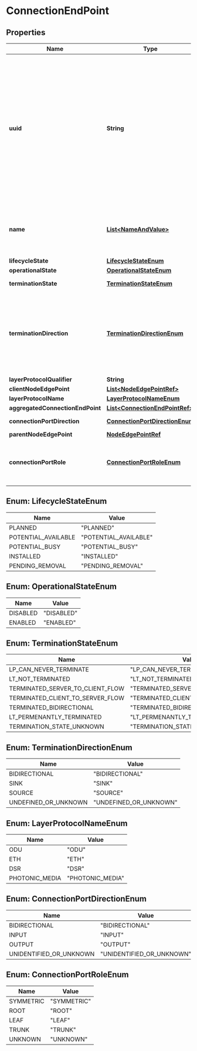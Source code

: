 
# ConnectionEndPoint

## Properties
Name | Type | Description | Notes
------------ | ------------- | ------------- | -------------
**uuid** | **String** | UUID: An identifier that is universally unique within an identifier space, where the identifier space is itself globally unique, and immutable. An UUID carries no semantics with respect to the purpose or state of the entity. UUID here uses string representation as defined in RFC 4122.  The canonical representation uses lowercase characters. Pattern: [0-9a-fA-F]{8}-[0-9a-fA-F]{4}-[0-9a-fA-F]{4}-&#39; + &#39;[0-9a-fA-F]{4}-[0-9a-fA-F]{12} Example of a UUID in string representation: f81d4fae-7dec-11d0-a765-00a0c91e6bf6 |  [optional]
**name** | [**List&lt;NameAndValue&gt;**](NameAndValue.md) | List of names. A property of an entity with a value that is unique in some namespace but may change during the life of the entity. A name carries no semantics with respect to the purpose of the entity. |  [optional]
**lifecycleState** | [**LifecycleStateEnum**](#LifecycleStateEnum) |  |  [optional]
**operationalState** | [**OperationalStateEnum**](#OperationalStateEnum) |  |  [optional]
**terminationState** | [**TerminationStateEnum**](#TerminationStateEnum) | Indicates whether the layer is terminated and if so how. |  [optional]
**terminationDirection** | [**TerminationDirectionEnum**](#TerminationDirectionEnum) | The overall directionality of the LP. - A BIDIRECTIONAL LP will have some SINK and/or SOURCE flowss. - A SINK LP can only contain elements with SINK flows or CONTRA_DIRECTION_SOURCE flows - A SOURCE LP can only contain SOURCE flows or CONTRA_DIRECTION_SINK flows |  [optional]
**layerProtocolQualifier** | **String** |  |  [optional]
**clientNodeEdgePoint** | [**List&lt;NodeEdgePointRef&gt;**](NodeEdgePointRef.md) |  |  [optional]
**layerProtocolName** | [**LayerProtocolNameEnum**](#LayerProtocolNameEnum) |  |  [optional]
**aggregatedConnectionEndPoint** | [**List&lt;ConnectionEndPointRef&gt;**](ConnectionEndPointRef.md) |  |  [optional]
**connectionPortDirection** | [**ConnectionPortDirectionEnum**](#ConnectionPortDirectionEnum) | The orientation of defined flow at the EndPoint. |  [optional]
**parentNodeEdgePoint** | [**NodeEdgePointRef**](NodeEdgePointRef.md) |  |  [optional]
**connectionPortRole** | [**ConnectionPortRoleEnum**](#ConnectionPortRoleEnum) | Each EP of the FC has a role (e.g., working, protection, protected, symmetric, hub, spoke, leaf, root)  in the context of the FC with respect to the FC function.  |  [optional]


<a name="LifecycleStateEnum"></a>
## Enum: LifecycleStateEnum
Name | Value
---- | -----
PLANNED | &quot;PLANNED&quot;
POTENTIAL_AVAILABLE | &quot;POTENTIAL_AVAILABLE&quot;
POTENTIAL_BUSY | &quot;POTENTIAL_BUSY&quot;
INSTALLED | &quot;INSTALLED&quot;
PENDING_REMOVAL | &quot;PENDING_REMOVAL&quot;


<a name="OperationalStateEnum"></a>
## Enum: OperationalStateEnum
Name | Value
---- | -----
DISABLED | &quot;DISABLED&quot;
ENABLED | &quot;ENABLED&quot;


<a name="TerminationStateEnum"></a>
## Enum: TerminationStateEnum
Name | Value
---- | -----
LP_CAN_NEVER_TERMINATE | &quot;LP_CAN_NEVER_TERMINATE&quot;
LT_NOT_TERMINATED | &quot;LT_NOT_TERMINATED&quot;
TERMINATED_SERVER_TO_CLIENT_FLOW | &quot;TERMINATED_SERVER_TO_CLIENT_FLOW&quot;
TERMINATED_CLIENT_TO_SERVER_FLOW | &quot;TERMINATED_CLIENT_TO_SERVER_FLOW&quot;
TERMINATED_BIDIRECTIONAL | &quot;TERMINATED_BIDIRECTIONAL&quot;
LT_PERMENANTLY_TERMINATED | &quot;LT_PERMENANTLY_TERMINATED&quot;
TERMINATION_STATE_UNKNOWN | &quot;TERMINATION_STATE_UNKNOWN&quot;


<a name="TerminationDirectionEnum"></a>
## Enum: TerminationDirectionEnum
Name | Value
---- | -----
BIDIRECTIONAL | &quot;BIDIRECTIONAL&quot;
SINK | &quot;SINK&quot;
SOURCE | &quot;SOURCE&quot;
UNDEFINED_OR_UNKNOWN | &quot;UNDEFINED_OR_UNKNOWN&quot;


<a name="LayerProtocolNameEnum"></a>
## Enum: LayerProtocolNameEnum
Name | Value
---- | -----
ODU | &quot;ODU&quot;
ETH | &quot;ETH&quot;
DSR | &quot;DSR&quot;
PHOTONIC_MEDIA | &quot;PHOTONIC_MEDIA&quot;


<a name="ConnectionPortDirectionEnum"></a>
## Enum: ConnectionPortDirectionEnum
Name | Value
---- | -----
BIDIRECTIONAL | &quot;BIDIRECTIONAL&quot;
INPUT | &quot;INPUT&quot;
OUTPUT | &quot;OUTPUT&quot;
UNIDENTIFIED_OR_UNKNOWN | &quot;UNIDENTIFIED_OR_UNKNOWN&quot;


<a name="ConnectionPortRoleEnum"></a>
## Enum: ConnectionPortRoleEnum
Name | Value
---- | -----
SYMMETRIC | &quot;SYMMETRIC&quot;
ROOT | &quot;ROOT&quot;
LEAF | &quot;LEAF&quot;
TRUNK | &quot;TRUNK&quot;
UNKNOWN | &quot;UNKNOWN&quot;



